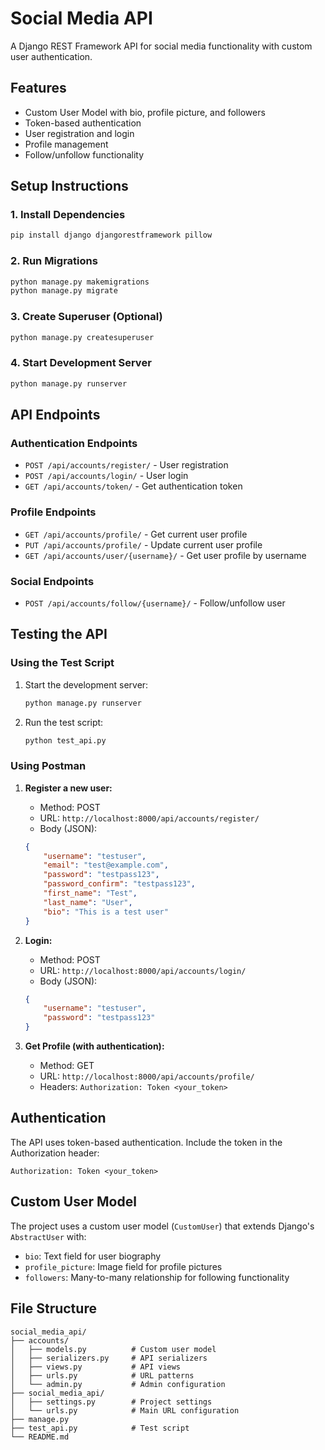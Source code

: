 # Social Media API

A Django REST Framework API for social media functionality with custom user authentication.

## Features

- Custom User Model with bio, profile picture, and followers
- Token-based authentication
- User registration and login
- Profile management
- Follow/unfollow functionality

## Setup Instructions

### 1. Install Dependencies

```bash
pip install django djangorestframework pillow
```

### 2. Run Migrations

```bash
python manage.py makemigrations
python manage.py migrate
```

### 3. Create Superuser (Optional)

```bash
python manage.py createsuperuser
```

### 4. Start Development Server

```bash
python manage.py runserver
```

## API Endpoints

### Authentication Endpoints

- `POST /api/accounts/register/` - User registration
- `POST /api/accounts/login/` - User login
- `GET /api/accounts/token/` - Get authentication token

### Profile Endpoints

- `GET /api/accounts/profile/` - Get current user profile
- `PUT /api/accounts/profile/` - Update current user profile
- `GET /api/accounts/user/{username}/` - Get user profile by username

### Social Endpoints

- `POST /api/accounts/follow/{username}/` - Follow/unfollow user

## Testing the API

### Using the Test Script

1. Start the development server:
   ```bash
   python manage.py runserver
   ```

2. Run the test script:
   ```bash
   python test_api.py
   ```

### Using Postman

1. **Register a new user:**
   - Method: POST
   - URL: `http://localhost:8000/api/accounts/register/`
   - Body (JSON):
   ```json
   {
       "username": "testuser",
       "email": "test@example.com",
       "password": "testpass123",
       "password_confirm": "testpass123",
       "first_name": "Test",
       "last_name": "User",
       "bio": "This is a test user"
   }
   ```

2. **Login:**
   - Method: POST
   - URL: `http://localhost:8000/api/accounts/login/`
   - Body (JSON):
   ```json
   {
       "username": "testuser",
       "password": "testpass123"
   }
   ```

3. **Get Profile (with authentication):**
   - Method: GET
   - URL: `http://localhost:8000/api/accounts/profile/`
   - Headers: `Authorization: Token <your_token>`

## Authentication

The API uses token-based authentication. Include the token in the Authorization header:

```
Authorization: Token <your_token>
```

## Custom User Model

The project uses a custom user model (`CustomUser`) that extends Django's `AbstractUser` with:

- `bio`: Text field for user biography
- `profile_picture`: Image field for profile pictures
- `followers`: Many-to-many relationship for following functionality

## File Structure

```
social_media_api/
├── accounts/
│   ├── models.py          # Custom user model
│   ├── serializers.py     # API serializers
│   ├── views.py           # API views
│   ├── urls.py            # URL patterns
│   └── admin.py           # Admin configuration
├── social_media_api/
│   ├── settings.py        # Project settings
│   └── urls.py            # Main URL configuration
├── manage.py
├── test_api.py            # Test script
└── README.md
```
